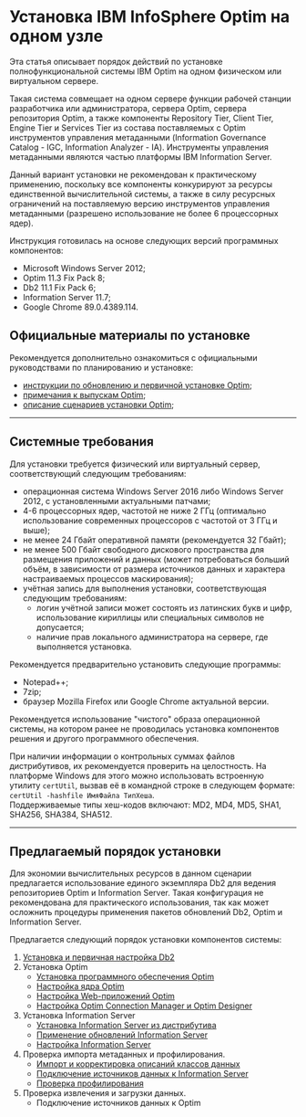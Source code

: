 # Установка IBM InfoSphere Optim на одном узле

Эта статья описывает порядок действий по установке полнофункциональной
системы IBM Optim на одном физическом или виртуальном сервере.

Такая система совмещает на одном сервере функции рабочей станции
разработчика или администратора, сервера Optim, сервера репозитория
Optim, а также компоненты Repository Tier, Client Tier, Engine Tier и
Services Tier из состава поставляемых с Optim инструментов управления
метаданными (Information Governance Catalog - IGC, Information
Analyzer - IA). Инструменты управления метаданными являются частью
платформы IBM Information Server.

Данный вариант установки не рекомендован к практическому применению,
поскольку все компоненты конкурируют за ресурсы единственной
вычислительной системы, а также в силу ресурсных ограничений на
поставляемую версию инструментов управления метаданными (разрешено
использование не более 6 процессорных ядер).

Инструкция готовилась на основе следующих версий программных
компонентов:

* Microsoft Windows Server 2012;
* Optim 11.3 Fix Pack 8;
* Db2 11.1 Fix Pack 6;
* Information Server 11.7;
* Google Chrome 89.0.4389.114.

## Официальные материалы по установке

Рекомендуется дополнительно ознакомиться с официальными руководствами
по планированию и установке:

* [инструкции по обновлению и первичной установке Optim](https://www.ibm.com/support/pages/detailed-instructions-update-or-install-ibm-infosphere-optim-1130-latest-fix-pack);
* [примечания к выпускам Optim](https://www.ibm.com/support/knowledgecenter/SSMLNW_11.3.0/com.ibm.nex.designer.doc/topics/Release_Notes.html);
* [описание сценариев установки Optim](https://www.ibm.com/support/knowledgecenter/SSMLNW_11.3.0/com.ibm.nex.install.doc/topics/opinstall_installation_scenarios.html);

----

## Системные требования

Для установки требуется физический или виртуальный сервер,
соответствующий следующим требованиям:

* операционная система Windows Server 2016 либо Windows Server 2012,
  с установленными актуальными патчами;
* 4-6 процессорных ядер, частотой не ниже 2 ГГц (оптимально
  использование современных процессоров с частотой от 3 ГГц и выше);
* не менее 24 Гбайт оперативной памяти (рекомендуется 32 Гбайт);
* не менее 500 Гбайт свободного дискового пространства для размещения
  приложений и данных (может потребоваться больший объём, в
  зависимости от размера источников данных и характера настраиваемых
  процессов маскирования);
* учётная запись для выполнения установки, соответствующая следующим
  требованиям:
  * логин учётной записи может состоять из латинских букв и цифр,
     использование кириллицы или специальных символов не допусается;
  * наличие прав локального администратора на сервере, где выполняется
     установка.

Рекомендуется предварительно установить следующие программы:

* Notepad++;
* 7zip;
* браузер Mozilla Firefox или Google Chrome актуальной версии.

Рекомендуется использование "чистого" образа операционной системы, на
котором ранее не проводилась установка компонентов решения и другого
программного обеспечения.

При наличии информации о контрольных суммах файлов дистрибутивов,
их рекомендуется проверить на целостность. На платформе Windows
для этого можно использовать встроенную утилиту `certUtil`,
вызвав её в командной строке в следующем формате:
`certUtil -hashfile ИмяФайла ТипХеша`.  
Поддерживаемые типы хеш-кодов включают:
MD2, MD4, MD5, SHA1, SHA256, SHA384, SHA512.

----

## Предлагаемый порядок установки

Для экономии вычислительных ресурсов в данном сценарии предлагается
использование единого экземпляра Db2 для ведения репозиториев Optim и
Information Server. Такая конфигурация не рекомендована для
практического использования, так как может осложнить процедуры
применения пакетов обновлений Db2, Optim и Information Server.

Предлагается следующий порядок установки компонентов системы:

1. [Установка и первичная настройка Db2](OptimDb2Install)
2. Установка Optim
     * [Установка программного обеспечения Optim](OptimOptimInstall)
     * [Настройка ядра Optim](OptimInitialConfig)
     * [Настройка Web-приложений Optim](OptimWebConfig)
     * [Настройка Optim Connection Manager и Optim Designer](OptimDesignerConfig)
3. Установка Information Server
     * [Установка Information Server из дистрибутива](OptimIisInstall)
     * [Применение обновлений Information Server](OptimIisUpdate)
     * [Настройка Information Server](OptimIisConfig)
4. Проверка импорта метаданных и профилирования.
     * [Импорт и корректировка описаний классов данных](OptimIisClasses)
     * [Подключение источников данных к Information Server](OptimIisData)
     * [Проверка профилирования](OptimIisProfile)
5. Проверка извлечения и загрузки данных.
     * Подключение источников данных к Optim
